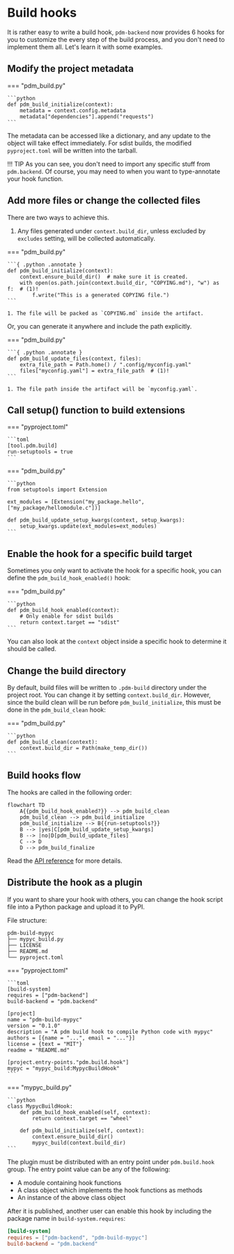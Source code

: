 # Build hooks

It is rather easy to write a build hook, `pdm-backend` now provides 6 hooks for you to customize the every step of the build process, and you don't need to implement them all. Let's learn it with some examples.

## Modify the project metadata

=== "pdm_build.py"

    ```python
    def pdm_build_initialize(context):
        metadata = context.config.metadata
        metadata["dependencies"].append("requests")
    ```

The metadata can be accessed like a dictionary, and any update to the object will take effect immediately.
For sdist builds, the modified `pyproject.toml` will be written into the tarball.

!!! TIP
    As you can see, you don't need to import any specific stuff from `pdm.backend`. Of course, you may need to when you want
    to type-annotate your hook function.

## Add more files or change the collected files

There are two ways to achieve this.

1. Any files generated under `context.build_dir`, unless excluded by `excludes` setting, will be collected automatically.

=== "pdm_build.py"

    ```{ .python .annotate }
    def pdm_build_initialize(context):
        context.ensure_build_dir()  # make sure it is created.
        with open(os.path.join(context.build_dir, "COPYING.md"), "w") as f:  # (1)!
            f.write("This is a generated COPYING file.")
    ```

    1. The file will be packed as `COPYING.md` inside the artifact.

Or, you can generate it anywhere and include the path explicitly.

=== "pdm_build.py"

    ```{ .python .annotate }
    def pdm_build_update_files(context, files):
        extra_file_path = Path.home() / ".config/myconfig.yaml"
        files["myconfig.yaml"] = extra_file_path  # (1)!
    ```

    1. The file path inside the artifact will be `myconfig.yaml`.

## Call setup() function to build extensions

=== "pyproject.toml"

    ```toml
    [tool.pdm.build]
    run-setuptools = true
    ```

=== "pdm_build.py"

    ```python
    from setuptools import Extension

    ext_modules = [Extension("my_package.hello", ["my_package/hellomodule.c"])]

    def pdm_build_update_setup_kwargs(context, setup_kwargs):
        setup_kwargs.update(ext_modules=ext_modules)
    ```

## Enable the hook for a specific build target

Sometimes you only want to activate the hook for a specific hook, you can define the `pdm_build_hook_enabled()` hook:

=== "pdm_build.py"

    ```python
    def pdm_build_hook_enabled(context):
        # Only enable for sdist builds
        return context.target == "sdist"
    ```

You can also look at the `context` object inside a specific hook to determine it should be called.

## Change the build directory

By default, build files will be written to `.pdm-build` directory under the project root. You can change it by setting `context.build_dir`.
However, since the build clean will be run before `pdm_build_initialize`, this must be done in the `pdm_build_clean` hook:

=== "pdm_build.py"

    ```python
    def pdm_build_clean(context):
        context.build_dir = Path(make_temp_dir())
    ```

## Build hooks flow

The hooks are called in the following order:

```mermaid
flowchart TD
    A{{pdm_build_hook_enabled?}} --> pdm_build_clean
    pdm_build_clean --> pdm_build_initialize
    pdm_build_initialize --> B{{run-setuptools?}}
    B --> |yes|C[pdm_build_update_setup_kwargs]
    B --> |no|D[pdm_build_update_files]
    C --> D
    D --> pdm_build_finalize
```

Read the [API reference](./api.md) for more details.

## Distribute the hook as a plugin

If you want to share your hook with others, you can change the hook script file into a Python package and upload it to PyPI.

File structure:

```
pdm-build-mypyc
├── mypyc_build.py
├── LICENSE
├── README.md
└── pyproject.toml
```

=== "pyproject.toml"

    ```toml
    [build-system]
    requires = ["pdm-backend"]
    build-backend = "pdm.backend"

    [project]
    name = "pdm-build-mypyc"
    version = "0.1.0"
    description = "A pdm build hook to compile Python code with mypyc"
    authors = [{name = "...", email = "..."}]
    license = {text = "MIT"}
    readme = "README.md"

    [project.entry-points."pdm.build.hook"]
    mypyc = "mypyc_build:MypycBuildHook"
    ```

=== "mypyc_build.py"

    ```python
    class MypycBuildHook:
        def pdm_build_hook_enabled(self, context):
            return context.target == "wheel"

        def pdm_build_initialize(self, context):
            context.ensure_build_dir()
            mypyc_build(context.build_dir)
    ```


The plugin must be distributed with an entry point under `pdm.build.hook` group. The entry point value can be any of the following:

- A module containing hook functions
- A class object which implements the hook functions as methods
- An instance of the above class object

After it is published, another user can enable this hook by including the package name in `build-system.requires`:

```toml
[build-system]
requires = ["pdm-backend", "pdm-build-mypyc"]
build-backend = "pdm.backend"
```
